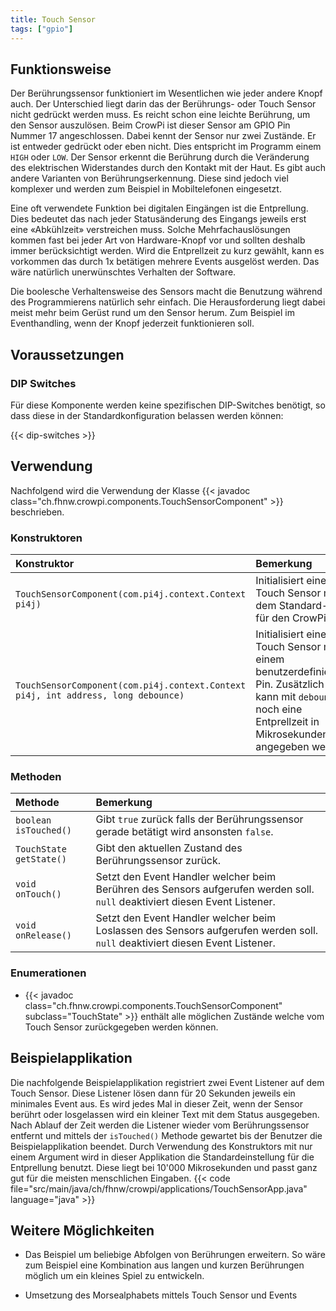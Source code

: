 ```yaml
---
title: Touch Sensor
tags: ["gpio"]
---
```


## Funktionsweise

Der Berührungssensor funktioniert im Wesentlichen wie jeder andere Knopf auch. Der Unterschied liegt darin das der Berührungs- oder Touch
Sensor nicht gedrückt werden muss. Es reicht schon eine leichte Berührung, um den Sensor auszulösen. Beim CrowPi ist dieser Sensor am GPIO
Pin Nummer 17 angeschlossen. Dabei kennt der Sensor nur zwei Zustände. Er ist entweder gedrückt oder eben nicht. Dies entspricht im Programm
einem `HIGH` oder `LOW`. Der Sensor erkennt die Berührung durch die Veränderung des elektrischen Widerstandes durch den Kontakt mit der
Haut. Es gibt auch andere Varianten von Berührungserkennung. Diese sind jedoch viel komplexer und werden zum Beispiel in Mobiltelefonen
eingesetzt.

Eine oft verwendete Funktion bei digitalen Eingängen ist die Entprellung. Dies bedeutet das nach jeder Statusänderung des Eingangs jeweils
erst eine «Abkühlzeit» verstreichen muss. Solche Mehrfachauslösungen kommen fast bei jeder Art von Hardware-Knopf vor und sollten deshalb
immer berücksichtigt werden. Wird die Entprellzeit zu kurz gewählt, kann es vorkommen das durch 1x betätigen mehrere Events ausgelöst
werden. Das wäre natürlich unerwünschtes Verhalten der Software.

Die boolesche Verhaltensweise des Sensors macht die Benutzung während des Programmierens natürlich sehr einfach. Die Herausforderung liegt
dabei meist mehr beim Gerüst rund um den Sensor herum. Zum Beispiel im Eventhandling, wenn der Knopf jederzeit funktionieren soll.

## Voraussetzungen

### DIP Switches

Für diese Komponente werden keine spezifischen DIP-Switches benötigt, so dass diese in der Standardkonfiguration belassen werden können:

{{< dip-switches >}}

## Verwendung

Nachfolgend wird die Verwendung der Klasse {{< javadoc class="ch.fhnw.crowpi.components.TouchSensorComponent" >}} beschrieben.

### Konstruktoren

| Konstruktor                                                                       | Bemerkung                                                                                                                                                   |
|:----------------------------------------------------------------------------------|:------------------------------------------------------------------------------------------------------------------------------------------------------------|
| `TouchSensorComponent(com.pi4j.context.Context pi4j)`                             | Initialisiert einen Touch Sensor mit dem Standard-Pin für den CrowPi.                                                                                       |
| `TouchSensorComponent(com.pi4j.context.Context pi4j, int address, long debounce)` | Initialisiert einen Touch Sensor mit einem benutzerdefinierten Pin. Zusätzlich kann mit `debounce` noch eine Entprellzeit in Mikrosekunden angegeben werden |

### Methoden

| Methode                 | Bemerkung                                                                                                                    |
|:------------------------|:-----------------------------------------------------------------------------------------------------------------------------|
| `boolean isTouched()`   | Gibt `true` zurück falls der Berührungssensor gerade betätigt wird ansonsten `false`.                                        |
| `TouchState getState()` | Gibt den aktuellen Zustand des Berührungssensor zurück.                                                                      |
| `void onTouch()`        | Setzt den Event Handler welcher beim Berühren des Sensors aufgerufen werden soll. `null` deaktiviert diesen Event Listener.  |
| `void onRelease()`      | Setzt den Event Handler welcher beim Loslassen des Sensors aufgerufen werden soll. `null` deaktiviert diesen Event Listener. |

### Enumerationen

- {{< javadoc class="ch.fhnw.crowpi.components.TouchSensorComponent" subclass="TouchState" >}} enthält alle möglichen Zustände welche vom
  Touch Sensor zurückgegeben werden können.

## Beispielapplikation

Die nachfolgende Beispielapplikation registriert zwei Event Listener auf dem Touch Sensor. Diese Listener lösen dann für 20 Sekunden jeweils
ein minimales Event aus. Es wird jedes Mal in dieser Zeit, wenn der Sensor berührt oder losgelassen wird ein kleiner Text mit dem Status
ausgegeben. Nach Ablauf der Zeit werden die Listener wieder vom Berührungssensor entfernt und mittels der `isTouched()` Methode gewartet bis
der Benutzer die Beispielapplikation beendet. Durch Verwendung des Konstruktors mit nur einem Argument wird in dieser Applikation die
Standardeinstellung für die Entprellung benutzt. Diese liegt bei 10'000 Mikrosekunden und passt ganz gut für die meisten menschlichen
Eingaben. {{< code file="src/main/java/ch/fhnw/crowpi/applications/TouchSensorApp.java" language="java" >}}

## Weitere Möglichkeiten

- Das Beispiel um beliebige Abfolgen von Berührungen erweitern. So wäre zum Beispiel eine Kombination aus langen und kurzen Berührungen
  möglich um ein kleines Spiel zu entwickeln.

- Umsetzung des Morsealphabets mittels Touch Sensor und Events

